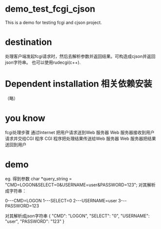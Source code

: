 # demo_test_fcgi_cjson
This is a demo for testing fcgi and cjson project.

# destination
处理客户端发起fcgi请求时，然后去解析参数并返回结果。可构造成cjson并返回json字符串。
也可以使用rudecgi(c++).

# Dependent installation 相关依赖安装
（略）

# you know
fcgi处理步骤
通过Internet 把用户请求送到Web 服务器
Web 服务器接收到用户请求并交给CGI 程序
CGI 程序把处理结果传送给Web 服务器
Web 服务器把结果送回到用户
# demo
eg.
得到参数 char *query_string = "CMD=LOGON&SELECT=0&USERNAME=user&PASSWORD=123";
对其解析成字符串：

0---CMD=LOGON
1---SELECT=0
2---USERNAME=user
3---PASSWORD=123


对其解析成json字符串
{
        "CMD":  "LOGON",
        "SELECT":       "0",
        "USERNAME":     "user",
        "PASSWORD":     "123"
}



